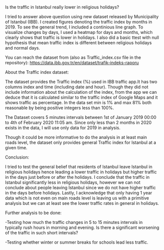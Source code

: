 Is the traffic in Istanbul really lower in religious holidays?

I tried to answer above question using new dataset released by Municipality of Istanbul (IBB). 
I created figures denoting the traffic index by months in 2019. To see the general trend, I included a continious line graph.
To visualize changes by days, I used a heatmap for days and months, which clearly shows that traffic is lower in holidays. 
I also did a basic ttest with null hypothesis that mean traffic index is different between religious holidays and normal days. 

You can reach the dataset from (also as Traffic_index.csv file in the repository):
https://data.ibb.gov.tr/en/dataset/trafik-indeks-raporu

About the Traffic index dataset:

The dataset provides the Traffic index (%) used in IBB traffic app.It has two columns index and time (including date and hour).
Though they did not include information about the calculation of the index, from the app we can deduce that it is calculated similar to the traffic index of Google Maps and it shows traffic as percentage.
In the data set min is 1% and max 81% both reasonable by being positive integers less than 100%.

The Dataset covers 5 minutes intervals between 1st of January 2019 00:00 to 4th of February 2020 11:05 am.
Since only less than 2 months in 2020 exists in the data, I will use only data for 2019 in analysis.  

Though it could be more informative to do the analysis in at least main roads level, the dataset only provides general Traffic index for Istanbul at a given time. 

Conclusion:

I tried to test the general belief that residents of Istanbul leave Istanbul in religious holidays hence leading a lower traffic in holidays but higher traffic in the days just before or after the holidays. 
I conclude that the traffic in Istanbul significantly less in religious holidays, however we can not conclude about people leaving Istanbul since we do not have higher traffic in the days before holidays.
Lastly, I acknowledge that only having 1 year data which is not even on main roads level is leaving us with a primitive analysis but we can at least see the lower traffic rates in general in holidays.


Further analysis to be done:

-Testing how much the traffic changes in 5 to 15 minutes intervals in typically rush hours in morning and evening. Is there a significant worsening of the traffic in such short intervals?
 
-Testing whether winter or summer breaks for schools lead less traffic.

